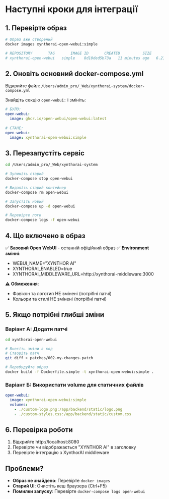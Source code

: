 # Наступні кроки для інтеграції

## 1. Перевірте образ
```bash
# Образ вже створений
docker images xynthorai-open-webui:simple

# REPOSITORY       TAG       IMAGE ID       CREATED          SIZE
# xynthorai-open-webui   simple    8d10ded5b73a   11 minutes ago   6.21GB
```

## 2. Оновіть основний docker-compose.yml

Відкрийте файл: `/Users/admin_pro/_Web/xynthorai-system/docker-compose.yml`

Знайдіть секцію `open-webui:` і змініть:

```yaml
# БУЛО:
open-webui:
  image: ghcr.io/open-webui/open-webui:latest
  
# СТАНЕ:
open-webui:
  image: xynthorai-open-webui:simple
```

## 3. Перезапустіть сервіс

```bash
cd /Users/admin_pro/_Web/xynthorai-system

# Зупиніть старий
docker-compose stop open-webui

# Видаліть старий контейнер
docker-compose rm open-webui

# Запустіть новий
docker-compose up -d open-webui

# Перевірте логи
docker-compose logs -f open-webui
```

## 4. Що включено в образ

✅ **Базовий Open WebUI** - останній офіційний образ
✅ **Environment змінні**:
   - WEBUI_NAME="XYNTHOR AI"
   - XYNTHORAI_ENABLED=true
   - XYNTHORAI_MIDDLEWARE_URL=http://xynthorai-middleware:3000

⚠️ **Обмеження**: 
   - Фавікон та логотип НЕ змінені (потрібні патчі)
   - Кольори та стилі НЕ змінені (потрібні патчі)

## 5. Якщо потрібні глибші зміни

### Варіант А: Додати патчі
```bash
cd xynthorai-open-webui

# Внесіть зміни в код
# Створіть патч
git diff > patches/002-my-changes.patch

# Перебудуйте образ
docker build -f Dockerfile.simple -t xynthorai-open-webui:simple .
```

### Варіант Б: Використати volume для статичних файлів
```yaml
open-webui:
  image: xynthorai-open-webui:simple
  volumes:
    - ./custom-logo.png:/app/backend/static/logo.png
    - ./custom-styles.css:/app/backend/static/custom.css
```

## 6. Перевірка роботи

1. Відкрийте http://localhost:8080
2. Перевірте чи відображається "XYNTHOR AI" в заголовку
3. Перевірте інтеграцію з XynthorAI middleware

## Проблеми?

- **Образ не знайдено**: Перевірте `docker images`
- **Старий UI**: Очистіть кеш браузера (Ctrl+F5)
- **Помилки запуску**: Перевірте `docker-compose logs open-webui`